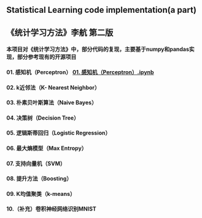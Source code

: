 ## Statistical Learning code implementation(a part) 
## 《统计学习方法》李航  第二版  
#### 本项目对《统计学习方法》中，部分代码的复现，主要基于numpy和pandas实现，部分参考现有的开源项目


#### 01. 感知机（Perceptron）  [01. 感知机（Perceptron）.ipynb](https://github.com/sunxingyui5/Statistical-Learning-code-implementation-a-part-/blob/main/01.%20%E6%84%9F%E7%9F%A5%E6%9C%BA%EF%BC%88Perceptron%EF%BC%89.ipynb) 
#### 02. k近邻法（K- Nearest Neighbor）  
#### 03. 朴素贝叶斯算法（Naive Bayes）  
#### 04. 决策树（Decision Tree）  
#### 05. 逻辑斯蒂回归（Logistic Regression）  
#### 06. 最大熵模型（Max Entropy）  
#### 07. 支持向量机（SVM）  
#### 08. 提升方法（Boosting）  
#### 09. K均值聚类（k-means）  
#### 10.（补充）卷积神经网络识别MNIST  
